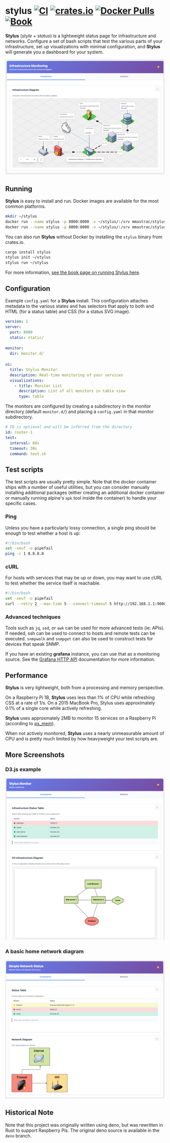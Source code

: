 # stylus [![CI](https://github.com/mmastrac/stylus/actions/workflows/build.yml/badge.svg)](https://github.com/mmastrac/stylus/actions/workflows/build.yml) [![crates.io](https://img.shields.io/crates/v/stylus.svg)](https://crates.io/crates/stylus) [![Docker Pulls](https://img.shields.io/docker/pulls/mmastrac/stylus.svg)](https://hub.docker.com/r/mmastrac/stylus) [![Book](https://img.shields.io/badge/book-online-blue)](https://mmastrac.github.io/stylus/)

**Stylus** (_style + status_) is a lightweight status page for infrastructure
and networks. Configure a set of bash scripts that test the various parts of
your infrastructure, set up visualizations with minimal configuration, and
**Stylus** will generate you a dashboard for your system.

![Screenshot](docs/src/screenshots/screenshot-1.png)

## Running

**Stylus** is easy to install and run. Docker images are available for the most
common platforms.

```bash
mkdir ~/stylus
docker run --name stylus -p 8000:8000 -v ~/stylus/:/srv mmastrac/stylus:latest init
docker run --name stylus -p 8000:8000 -v ~/stylus/:/srv mmastrac/stylus:latest
```

You can also run **Stylus** without Docker by installing the `stylus` binary
from crates.io.

```bash
cargo install stylus
stylus init ~/stylus
stylus run ~/stylus
```

For more information, [see the book page on running Stylus here](https://mmastrac.github.io/stylus/getting-started/running.html).

## Configuration

Example `config.yaml` for a **Stylus** install. This configuration attaches
metadata to the various states and has selectors that apply to both and HTML
(for a status table) and CSS (for a status SVG image).

```yaml
version: 1
server:
  port: 8000
  static: static/

monitor:
  dir: monitor.d/

ui:
  title: Stylus Monitor
  description: Real-time monitoring of your services
  visualizations:
    - title: Monitor List
      description: List of all monitors in table view
      type: table
```

The monitors are configured by creating a subdirectory in the monitor directory
(default `monitor.d/`) and placing a `config.yaml` in that monitor subdirectory.

```yaml
# ID is optional and will be inferred from the directory
id: router-1
test:
  interval: 60s
  timeout: 30s
  command: test.sh
```

## Test scripts

The test scripts are usually pretty simple. Note that the docker container ships
with a number of useful utilities, but you can consider manually installing
additional packages (either creating an additional docker container or manually
running alpine's `apk` tool inside the container) to handle your specific cases.

### Ping

Unless you have a particularly lossy connection, a single ping should be enough
to test whether a host is up:

```bash
#!/bin/bash
set -xeuf -o pipefail
ping -c 1 8.8.8.8
```

### cURL

For hosts with services that may be up or down, you may want to use cURL to test
whether the service itself is reachable.

```bash
#!/bin/bash
set -xeuf -o pipefail
curl --retry 2 --max-time 5 --connect-timeout 5 http://192.168.1.1:9000
```

### Advanced techniques

Tools such as `jq`, `sed`, or `awk` can be used for more advanced tests (ie:
APIs). If needed, ssh can be used to connect to hosts and remote tests can be
executed. `snmpwalk` and `snmpget` can also be used to construct tests for
devices that speak SNMP.

If you have an existing **grafana** instance, you can use that as a monitoring
source. See the [Grafana HTTP
API](https://grafana.com/docs/grafana/latest/developers/http_api/) documentation
for more information.

## Performance

**Stylus** is very lightweight, both from a processing and memory perspective.

On a Raspberry Pi 1B, **Stylus** uses less than 1% of CPU while refreshing CSS
at a rate of 1/s. On a 2015 MacBook Pro, Stylus uses approximately 0.1% of a
single core while actively refreshing.

**Stylus** uses approxmately 2MB to monitor 15 services on a Raspberry Pi
(according to
[ps_mem](https://raw.githubusercontent.com/pixelb/ps_mem/master/ps_mem.py)).

When not actively monitored, **Stylus** uses a nearly unmeasurable amount of CPU
and is pretty much limited by how heavyweight your test scripts are.

## More Screenshots

### D3.js example

![Screenshot](docs/src/screenshots/screenshot-3.png)

### A basic home network diagram

![Screenshot](docs/src/screenshots/screenshot-2.png)

## Historical Note

Note that this project was originally written using deno, but was rewritten in
Rust to support Raspberry Pis. The original deno source is available in the
`deno` branch.

